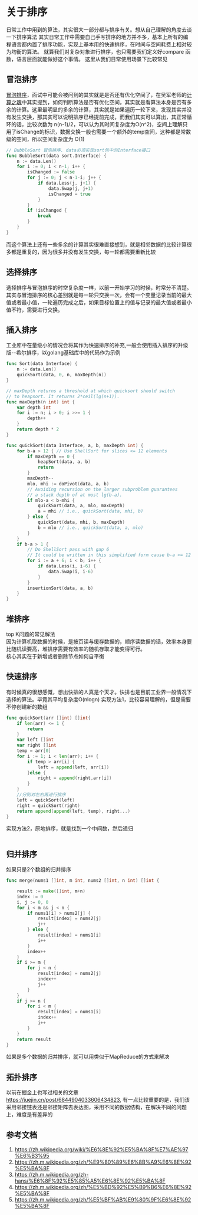 # 关于排序
日常工作中用到的算法，其实很大一部分都与排序有关。想从自己理解的角度去谈一下排序算法
其实日常工作中需要自己手写排序的地方并不多，基本上所有的编程语言都内置了排序功能，实现上基本用的快速排序，在时间与空间耗费上相对较为均衡的算法。
就算我们对复杂对象进行排序，也只需要我们定义好compare 函数，语言层面就能做好这个事情。
这里从我们日常使用场景下比较常见

## 冒泡排序
[冒泡排序](https://zh.wikipedia.org/zh-sg/%E5%86%92%E6%B3%A1%E6%8E%92%E5%BA%8F)，面试中可能会被问到的其实就是是否还有优化空间了，在吴军老师的[计算之魂](https://book.douban.com/subject/35641088/)中其实提到，如何判断算法是否有优化空间，其实就是看算法本身是否有多余的计算。这里最明显的多余的计算，其实就是如果遍历一轮下来，发现其实并没有发生交换，那其实可以说明排序已经提前完成，而我们其实可以算出，其正常循环的话，比较次数为 n(n-1)/2，可以认为其时间复杂度为O(n^2)，空间上理解只用了isChange的标识，数据交换一般也需要一个额外的temp空间，这种都是常数级的空间，所以空间复杂度为 O(1)
```go
// BubbleSort 冒泡排序. data必须实现sort包中的Interface接口
func BubbleSort(data sort.Interface) {
	n := data.Len()
	for i := 0; i < n-1; i++ {
		isChanged := false
		for j := 0; j < n-1-i; j++ {
			if data.Less(j, j+1) {
				data.Swap(j, j+1)
				isChanged = true
			}
		}
		if !isChanged {
			break
		}
	}
}

```
而这个算法上还有一些多余的计算其实很难直接想到，就是相邻数据的比较计算很多都是重复的，因为很多并没有发生交换，每一轮都需要重新比较

## 选择排序
选择排序与冒泡排序的时空复杂度一样，以前一开始学习的时候，时常分不清楚。
其实与冒泡排序的核心差别就是每一轮只交换一次，会有一个变量记录当前的最大值或者最小值，一轮遍历完成之后，如果目标位置上的值与记录的最大值或者最小值不符，需要进行交换。

## 插入排序
工业库中在量级小的情况会将其作为快速排序的补充,一般会使用插入排序的升级版--希尔排序，以golang基础库中的代码作为示例
```go
func Sort(data Interface) {
	n := data.Len()
	quickSort(data, 0, n, maxDepth(n))
}

// maxDepth returns a threshold at which quicksort should switch
// to heapsort. It returns 2*ceil(lg(n+1)).
func maxDepth(n int) int {
	var depth int
	for i := n; i > 0; i >>= 1 {
		depth++
	}
	return depth * 2
}

func quickSort(data Interface, a, b, maxDepth int) {
	for b-a > 12 { // Use ShellSort for slices <= 12 elements
		if maxDepth == 0 {
			heapSort(data, a, b)
			return
		}
		maxDepth--
		mlo, mhi := doPivot(data, a, b)
		// Avoiding recursion on the larger subproblem guarantees
		// a stack depth of at most lg(b-a).
		if mlo-a < b-mhi {
			quickSort(data, a, mlo, maxDepth)
			a = mhi // i.e., quickSort(data, mhi, b)
		} else {
			quickSort(data, mhi, b, maxDepth)
			b = mlo // i.e., quickSort(data, a, mlo)
		}
	}
	if b-a > 1 {
		// Do ShellSort pass with gap 6
		// It could be written in this simplified form cause b-a <= 12
		for i := a + 6; i < b; i++ {
			if data.Less(i, i-6) {
				data.Swap(i, i-6)
			}
		}
		insertionSort(data, a, b)
	}
}

```

## 堆排序
top K问题的常见解法  
因为计算机取数据的时候，是按页读与缓存数据的，顺序读数据的话，效率本身要比随机读要高，堆排序需要有效率的随机存取才能变得可行。  	
核心其实在于新增或者删除节点如何自平衡

## 快速排序
有时候真的很想感慨，想出快排的人真是个天才。快排也是目前工业界一般情况下选择的算法。毕竟其平均复杂度O(nlogn)
实现方法1，比较容易理解的，但是需要不停创建新的数组
``` go
func quickSort(arr []int) []int{
	if len(arr) <= 1 {
		return
	}
	var left []int
	var right []int
	temp = arr[0]
	for i := 1; i < len(arr); i++ {
		if temp > arr[i] {
			left = append(left, arr[i])
		}else {
			right = append(right,arr[i])
		}
	}
	//分别对左右再进行排序
	left = quickSort(left)
	right = quickSort(right)
	return append(append(left, temp), right...)
}

```
实现方法2，原地排序，就是找到一个中间数，然后递归
``` go


```

## 归并排序
如果只是2个数组的归并排序
```go
func merge(nums1 []int, m int, nums2 []int, n int) []int {

	result := make([]int, m+n)
	index := 0
	i, j := 0, 0
	for i < m && j < n {
		if nums1[i] > nums2[j] {
			result[index] = nums2[j]
			j++
		} else {
			result[index] = nums1[i]
			i++
		}
		index++
	}
	if i >= m {
		for j < n {
			result[index] = nums2[j]
			index++
			j++
		}
	}
	if j >= n {
		for i < m {
			result[index] = nums1[i]
			index++
			i++
		}
	}
	return result
}


```
如果是多个数据的归并排序，就可以用类似于MapReduce的方式来解决




## 拓扑排序
以前在掘金上也写过相关的文章<https://juejin.cn/post/6844904033606434823>,
有一点比较重要的是，我们该采用邻接链表还是邻接矩阵去表达图，采用不同的数据结构，在解决不同的问题上，难度是有差异的


## 参考文档
1. <https://zh.wikipedia.org/wiki/%E6%8E%92%E5%BA%8F%E7%AE%97%E6%B3%95>
2. <https://zh.m.wikipedia.org/zh/%E9%80%89%E6%8B%A9%E6%8E%92%E5%BA%8F>
3. <https://zh.m.wikipedia.org/zh-hans/%E6%8F%92%E5%85%A5%E6%8E%92%E5%BA%8F>
4. <https://zh.m.wikipedia.org/zh/%E5%BD%92%E5%B9%B6%E6%8E%92%E5%BA%8F>
5. <https://zh.m.wikipedia.org/zh/%E5%BF%AB%E9%80%9F%E6%8E%92%E5%BA%8F>
